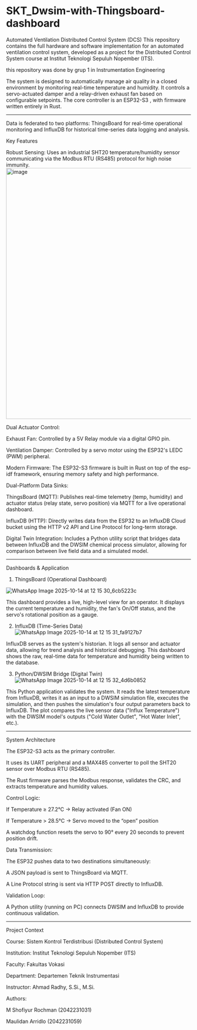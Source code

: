 # SKT_Dwsim-with-Thingsboard-dashboard
Automated Ventilation Distributed Control System (DCS)
This repository contains the full hardware and software implementation for an automated ventilation control system, developed as a project for the Distributed Control System course at Institut Teknologi Sepuluh Nopember (ITS).

this repository was done by grup 1 in Instrumentation Engineering

The system is designed to automatically manage air quality in a closed environment by monitoring real-time temperature and humidity. It controls a servo-actuated damper and a relay-driven exhaust fan based on configurable setpoints. The core controller is an ESP32-S3 , with firmware written entirely in Rust.

---

Data is federated to two platforms: ThingsBoard for real-time operational monitoring and InfluxDB for historical time-series data logging and analysis.

Key Features

Robust Sensing: Uses an industrial SHT20 temperature/humidity sensor communicating via the Modbus RTU (RS485) protocol for high noise immunity.
<img width="962" height="682" alt="image" src="https://github.com/user-attachments/assets/e3738d34-db91-427c-b60e-d9b8f6f8e9d5" />




Dual Actuator Control:


Exhaust Fan: Controlled by a 5V Relay module via a digital GPIO pin.




Ventilation Damper: Controlled by a servo motor using the ESP32's LEDC (PWM) peripheral.



Modern Firmware: The ESP32-S3 firmware is built in Rust on top of the esp-idf framework, ensuring memory safety and high performance.

Dual-Platform Data Sinks:


ThingsBoard (MQTT): Publishes real-time telemetry (temp, humidity) and actuator status (relay state, servo position) via MQTT for a live operational dashboard.






InfluxDB (HTTP): Directly writes data from the ESP32 to an InfluxDB Cloud bucket using the HTTP v2 API and Line Protocol for long-term storage.






Digital Twin Integration: Includes a Python utility script that bridges data between InfluxDB and the DWSIM chemical process simulator, allowing for comparison between live field data and a simulated model.

---

Dashboards & Application
1. ThingsBoard (Operational Dashboard)
   
![WhatsApp Image 2025-10-14 at 12 15 30_6cb5223c](https://github.com/user-attachments/assets/fbc3c2df-36ef-43f1-8f94-a93abc230b6b)

This dashboard provides a live, high-level view for an operator. It displays the current temperature and humidity, the fan's On/Off status, and the servo's rotational position as a gauge.

2. InfluxDB (Time-Series Data)
![WhatsApp Image 2025-10-14 at 12 15 31_fa9127b7](https://github.com/user-attachments/assets/ca6a1f9a-cb82-4592-9736-c401cf16657a)

InfluxDB serves as the system's historian. It logs all sensor and actuator data, allowing for trend analysis and historical debugging.
This dashboard shows the raw, real-time data for temperature and humidity being written to the database.

3. Python/DWSIM Bridge (Digital Twin)
![WhatsApp Image 2025-10-14 at 12 15 32_4d6b0852](https://github.com/user-attachments/assets/731a843d-287f-4783-86ed-974753c3dc10)

This Python application validates the system. It reads the latest temperature from InfluxDB, writes it as an input to a DWSIM simulation file, executes the simulation, and then pushes the simulation's four output parameters back to InfluxDB.
The plot compares the live sensor data ("Influx Temperature") with the DWSIM model's outputs ("Cold Water Outlet", "Hot Water Inlet", etc.).

---

System Architecture

The ESP32-S3 acts as the primary controller.

It uses its UART peripheral and a MAX485 converter to poll the SHT20 sensor over Modbus RTU (RS485).

The Rust firmware parses the Modbus response, validates the CRC, and extracts temperature and humidity values.

Control Logic:

If Temperature ≥ 27.2°C → Relay activated (Fan ON)

If Temperature > 28.5°C → Servo moved to the “open” position

A watchdog function resets the servo to 90° every 20 seconds to prevent position drift.

Data Transmission:

The ESP32 pushes data to two destinations simultaneously:

A JSON payload is sent to ThingsBoard via MQTT.

A Line Protocol string is sent via HTTP POST directly to InfluxDB.

Validation Loop:

A Python utility (running on PC) connects DWSIM and InfluxDB to provide continuous validation.

---

Project Context

Course: Sistem Kontrol Terdistribusi (Distributed Control System)

Institution: Institut Teknologi Sepuluh Nopember (ITS)

Faculty: Fakultas Vokasi

Department: Departemen Teknik Instrumentasi

Instructor: Ahmad Radhy, S.Si., M.Si.

Authors:

M Shofiyur Rochman (2042231031)

Maulidan Arridlo (2042231059)


